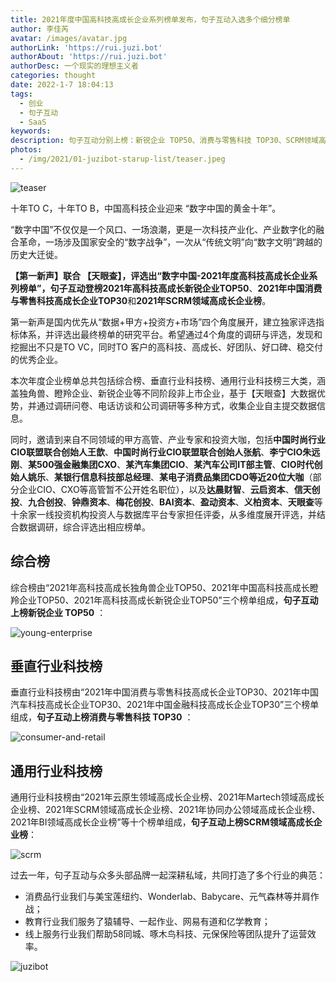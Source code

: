 ```yaml
---
title: 2021年度中国高科技高成长企业系列榜单发布，句子互动入选多个细分榜单
author: 李佳芮
avatar: /images/avatar.jpg
authorLink: 'https://rui.juzi.bot'
authorAbout: 'https://rui.juzi.bot'
authorDesc: 一个现实的理想主义者
categories: thought
date: 2022-1-7 18:04:13
tags:
  - 创业
  - 句子互动
  - SaaS
keywords:
description: 句子互动分别上榜：新锐企业 TOP50、消费与零售科技 TOP30、SCRM领域高成长企业榜
photos:
  - /img/2021/01-juzibot-starup-list/teaser.jpeg
---
```

![teaser](/img/2021/12-5g-wechaty-walnut/teaser.jpg)

十年TO C，十年TO B，中国高科技企业迎来 “数字中国的黄金十年”。  

“数字中国”不仅仅是一个风口、一场浪潮，更是一次科技产业化、产业数字化的融合革命，一场涉及国家安全的“数字战争”，一次从“传统文明”向“数字文明”跨越的历史大迁徙。  

**【第一新声】**联合 **【天眼查】**，评选出“数字中国-2021年度高科技高成长企业系列榜单”，句子互动登榜**2021年高科技高成长新锐企业TOP50**、**2021年中国消费与零售科技高成长企业TOP30**和**2021年SCRM领域高成长企业榜**。  

第一新声是国内优先从“数据+甲方+投资方+市场”四个角度展开，建立独家评选指标体系，并评选出最终榜单的研究平台。希望通过4个角度的调研与评选，发现和挖掘出不只是TO VC，同时TO 客户的高科技、高成长、好团队、好口碑、稳交付的优秀企业。  

本次年度企业榜单总共包括综合榜、垂直行业科技榜、通用行业科技榜三大类，涵盖独角兽、瞪羚企业、新锐企业等不同阶段非上市企业，基于【天眼查】大数据优势，并通过调研问卷、电话访谈和公司调研等多种方式，收集企业自主提交数据信息。  

同时，邀请到来自不同领域的甲方高管、产业专家和投资大咖，包括**中国时尚行业CIO联盟联合创始人王歆**、**中国时尚行业CIO联盟联合创始人张航**、**李宁CIO朱远刚**、**某500强金融集团CXO**、**某汽车集团CIO**、**某汽车公司IT部主管**、**CIO时代创始人姚乐**、**某银行信息科技部总经理**、**某电子消费品集团CDO等近20位大咖**（部分企业CIO、CXO等高管暂不公开姓名职位），以及**达晨财智**、**云启资本**、**信天创投**、**九合创投**、**钟鼎资本**、**梅花创投**、**BAI资本**、**盈动资本**、**义柏资本**、**天眼查**等十余家一线投资机构投资人与数据库平台专家担任评委，从多维度展开评选，并结合数据调研，综合评选出相应榜单。  

## 综合榜

综合榜由“2021年高科技高成长独角兽企业TOP50、2021年中国高科技高成长瞪羚企业TOP50、2021年高科技高成长新锐企业TOP50”三个榜单组成，**句子互动上榜新锐企业 TOP50** ：  

![young-enterprise](/img/2021/12-5g-wechaty-walnut/young-enterprise.jpg)

## 垂直行业科技榜

垂直行业科技榜由“2021年中国消费与零售科技高成长企业TOP30、2021年中国汽车科技高成长企业TOP30、2021年中国金融科技高成长企业TOP30”三个榜单组成，**句子互动上榜消费与零售科技 TOP30** ：  

![consumer-and-retail](/img/2021/12-5g-wechaty-walnut/consumer-and-retail.jpg)

## 通用行业科技榜

通用行业科技榜由“2021年云原生领域高成长企业榜、2021年Martech领域高成长企业榜、2021年SCRM领域高成长企业榜、2021年协同办公领域高成长企业榜、2021年BI领域高成长企业榜”等十个榜单组成，**句子互动上榜SCRM领域高成长企业榜**：  

![scrm](/img/2021/12-5g-wechaty-walnut/scrm.jpg)

过去一年，句子互动与众多头部品牌一起深耕私域，共同打造了多个行业的典范：

- 消费品行业我们与美宝莲纽约、Wonderlab、Babycare、元气森林等并肩作战；
- 教育行业我们服务了猿辅导、一起作业、网易有道和亿学教育；
- 线上服务行业我们帮助58同城、啄木鸟科技、元保保险等团队提升了运营效率。

![juzibot](/img/2021/12-5g-wechaty-walnut/juzibot.jpg)
